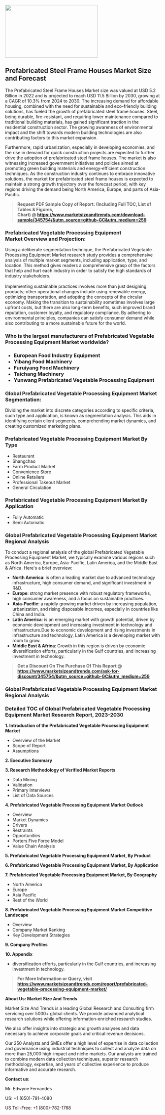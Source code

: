 <p><img class="alignnone size-medium wp-image-20088" src="https://ffe5etoiles.com/wp-content/uploads/2024/12/MST1-300x171.png" alt="" width="300" height="171" /></p><h2>Prefabricated Steel Frame Houses Market Size and Forecast</h2><p>The Prefabricated Steel Frame Houses Market size was valued at USD 5.2 Billion in 2022 and is projected to reach USD 11.5 Billion by 2030, growing at a CAGR of 10.3% from 2024 to 2030. The increasing demand for affordable housing, combined with the need for sustainable and eco-friendly building solutions, has fueled the growth of prefabricated steel frame houses. Steel, being durable, fire-resistant, and requiring lower maintenance compared to traditional building materials, has gained significant traction in the residential construction sector. The growing awareness of environmental impact and the shift towards modern building technologies are also contributing factors to this market expansion.</p><p>Furthermore, rapid urbanization, especially in developing economies, and the rise in demand for quick construction projects are expected to further drive the adoption of prefabricated steel frame houses. The market is also witnessing increased government initiatives and policies aimed at promoting green building materials and energy-efficient construction techniques. As the construction industry continues to embrace innovative solutions, the market for prefabricated steel frame houses is expected to maintain a strong growth trajectory over the forecast period, with key regions driving the demand being North America, Europe, and parts of Asia-Pacific.</p></p><blockquote id="" class=""><strong>Request PDF Sample Copy of Report: (Including Full TOC, List of Tables &amp; Figures, Chart)&nbsp;@&nbsp;<strong><a href="https://www.marketsizeandtrends.com/download-sample/345754/&utm_source=github-GC&utm_medium=259" target="_blank">https://www.marketsizeandtrends.com/download-sample/345754/&utm_source=github-GC&utm_medium=259</a></strong></strong></blockquote><h3 id="" class="">Prefabricated Vegetable Processing Equipment Market&nbsp;Overview and Projection:</h3><p id="" class="">Using a deliberate segmentation technique, the Prefabricated Vegetable Processing Equipment Market research study provides a comprehensive analysis of multiple market segments, including application, type, and location. This method gives readers a comprehensive grasp of the factors that help and hurt each industry in order to satisfy the high standards of industry stakeholders. <br /> <br />Implementing sustainable practices involves more than just designing products; other operational changes include using renewable energy, optimizing transportation, and adopting the concepts of the circular economy. Making the transition to sustainability sometimes involves large upfront costs, but there are also long-term benefits, such improved brand reputation, customer loyalty, and regulatory compliance. By adhering to environmental principles, companies can satisfy consumer demand while also contributing to a more sustainable future for the world.</p><h3 id="" class="">Who is the largest manufacturers of&nbsp;Prefabricated Vegetable Processing Equipment Market worldwide?</h3><h3 class=""><p><ul><li>European Food Industry Equipment </li><li> Yibang Food Machinery </li><li> Furuiyang Food Machinery </li><li> Taichang Machinery </li><li> Yunwang Prefabricated Vegetable Processing Equipment</li></ul></p></h3><h3 id="" class="">Global&nbsp;Prefabricated Vegetable Processing Equipment Market Segmentation:</h3><p id="" class="">Dividing the market into discrete categories according to specific criteria, such type and application, is known as segmentation analysis. This aids in identifying certain client segments, comprehending market dynamics, and creating customized marketing plans.</p><h3 id="" class="">Prefabricated Vegetable Processing Equipment Market&nbsp;By Type</h3><p><p><ul><li>Restaurant</li><li> Shangchao</li><li> Farm Product Market</li><li> Convenience Store</li><li> Online Retailers</li><li> Professional Takeout Market</li><li> General Circulation</p></li></ul></p></p><h3 id="" class="">Prefabricated Vegetable Processing Equipment Market&nbsp;By Application</h3><p class=""><p><ul><li>Fully Automatic</li><li> Semi Automatic</li></ul></p></p><h3 id="" class="">Global Prefabricated Vegetable Processing Equipment Market Regional Analysis</h3><p id="" class="">To conduct a regional analysis of the global Prefabricated Vegetable Processing Equipment Market, we typically examine various regions such as North America, Europe, Asia-Pacific, Latin America, and the Middle East &amp; Africa. Here's a brief overview:</p><ul><li><strong>North America</strong>: is often a leading market due to advanced technology infrastructure, high consumer demand, and significant investment in R&amp;D.</li><li><strong>Europe</strong>: strong market presence with robust regulatory frameworks, high consumer awareness, and a focus on sustainable practices.</li><li><strong>Asia-Pacific</strong>: a rapidly growing market driven by increasing population, urbanization, and rising disposable incomes, especially in countries like China and India.</li><li><strong>Latin America</strong>: is an emerging market with growth potential, driven by economic development and increasing investment in technology and infrastructure.Due to economic development and rising investments in infrastructure and technology, Latin America is a developing market with room to grow.</li><li><strong>Middle East &amp; Africa</strong>: Growth in this region is driven by economic diversification efforts, particularly in the Gulf countries, and increasing investment in technology.</li></ul><blockquote id="" class=""><strong>Get a Discount On The Purchase Of This Report @ <strong><a href="https://www.marketsizeandtrends.com/ask-for-discount/345754/&utm_source=github-GC&utm_medium=259" target="_blank">https://www.marketsizeandtrends.com/ask-for-discount/345754/&utm_source=github-GC&utm_medium=259</a></strong></strong></blockquote><h3 id="" class="">Global Prefabricated Vegetable Processing Equipment Market Regional Analysis</h3><h3 id="" class="">Detailed TOC of Global Prefabricated Vegetable Processing Equipment Market Research Report, 2023-2030</h3><p id="" class=""><strong>1. Introduction of the Prefabricated Vegetable Processing Equipment Market</strong></p><ul><li>Overview of the Market</li><li>Scope of Report</li><li>Assumptions</li></ul><p id="" class=""><strong>2. Executive Summary</strong></p><p id="" class=""><strong>3. Research Methodology of Verified Market Reports</strong></p><ul><li>Data Mining</li><li>Validation</li><li>Primary Interviews</li><li>List of Data Sources</li></ul><p id="" class=""><strong>4. Prefabricated Vegetable Processing Equipment Market Outlook</strong></p><ul><li>Overview</li><li>Market Dynamics</li><li>Drivers</li><li>Restraints</li><li>Opportunities</li><li>Porters Five Force Model</li><li>Value Chain Analysis</li></ul><p id="" class=""><strong>5. Prefabricated Vegetable Processing Equipment Market, By Product</strong></p><p id="" class=""><strong>6. Prefabricated Vegetable Processing Equipment Market, By Application</strong></p><p id="" class=""><strong>7. Prefabricated Vegetable Processing Equipment Market, By Geography</strong></p><ul><li>North America</li><li>Europe</li><li>Asia Pacific</li><li>Rest of the World</li></ul><p id="" class=""><strong>8. Prefabricated Vegetable Processing Equipment Market Competitive Landscape</strong></p><ul><li>Overview</li><li>Company Market Ranking</li><li>Key Development Strategies</li></ul><p id="" class=""><strong>9. Company Profiles</strong></p><p id="" class=""><strong>10. Appendix</strong></p><ul><li>diversification efforts, particularly in the Gulf countries, and increasing investment in technology.</li></ul><blockquote id="" class=""><strong>For More Information or Query, visit <strong><strong><a href="https://www.marketsizeandtrends.com/report/prefabricated-vegetable-processing-equipment-market/" target="_blank">https://www.marketsizeandtrends.com/report/prefabricated-vegetable-processing-equipment-market/</a></strong></strong></strong></blockquote><p id="" class=""><strong>About Us: Market Size And Trends</strong></p><p id="" class="">Market Size And Trends is a leading Global Research and Consulting firm servicing over 5000+ global clients. We provide advanced analytical research solutions while offering information-enriched research studies.</p><p id="" class="">We also offer insights into strategic and growth analyses and data necessary to achieve corporate goals and critical revenue decisions.</p><p id="" class="">Our 250 Analysts and SMEs offer a high level of expertise in data collection and governance using industrial techniques to collect and analyze data on more than 25,000 high-impact and niche markets. Our analysts are trained to combine modern data collection techniques, superior research methodology, expertise, and years of collective experience to produce informative and accurate research.</p><p id="" class=""><strong>Contact us:</strong></p><p id="" class="">Mr. Edwyne Fernandes</p><p id="" class="">US: +1 (650)-781-4080</p><p id="" class="">US Toll-Free: +1 (800)-782-1768</p>
